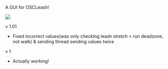 A GUI for OSCLeash!

<img src="https://i.imgur.com/nDN6QEz.png" />


v 1.01
- Fixed incorrect values(was only checking leash stretch > run deadzone, not walk) & sending thread sending values twice

v 1
- Actually working!